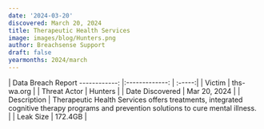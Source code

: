 ```yaml
---
date: '2024-03-20'
discovered: March 20, 2024
title: Therapeutic Health Services
image: images/blog/Hunters.png
author: Breachsense Support
draft: false
yearmonths: 2024/march
---
```



| Data Breach Report
------------:     |:-------------:    | :-----:|
| Victim      | ths-wa.org      | 
| Threat Actor      | Hunters      | 
| Date Discovered      | Mar 20, 2024      | 
| Description      | Therapeutic Health Services offers treatments, integrated cognitive therapy programs and prevention solutions to cure mental illness.      | 
| Leak Size      | 172.4GB      | 

